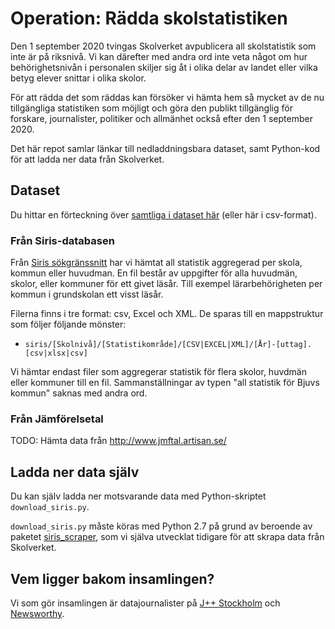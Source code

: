 # Operation: Rädda skolstatistiken

Den 1 september 2020 tvingas Skolverket avpublicera all skolstatistik som inte är på riksnivå. Vi kan därefter med andra ord inte veta något om hur behörighetsnivån i personalen skiljer sig åt i olika delar av landet eller vilka betyg elever snittar i olika skolor.  

För att rädda det som räddas kan försöker vi hämta hem så mycket av de nu tillgängliga statistiken som möjligt och göra den publikt tillgänglig för forskare, journalister, politiker och allmänhet också efter den 1 september 2020.

Det här repot samlar länkar till nedladdningsbara dataset, samt Python-kod för att ladda ner data från Skolverket.

## Dataset

Du hittar en förteckning över [samtliga i dataset här](https://github.com/jplusplus/skolstatistik/blob/master/datasets.csv) (eller här i csv-format).

### Från Siris-databasen

Från [Siris sökgränssnitt](https://siris.skolverket.se/siris/ris.export_stat.form) har vi hämtat all statistik aggregerad per skola, kommun eller huvudman. En fil består av uppgifter för alla huvudmän, skolor, eller kommuner för ett givet läsår. Till exempel lärarbehörigheten per kommun i grundskolan ett visst läsår.

Filerna finns i tre format: csv, Excel och XML. De sparas till en mappstruktur som följer följande mönster:

- `siris/[Skolnivå]/[Statistikområde]/[CSV|EXCEL|XML]/[År]-[uttag].[csv|xlsx|csv]`

Vi hämtar endast filer som aggregerar statistik för flera skolor, huvdmän eller kommuner till en fil. Sammanställningar av typen "all statistik för Bjuvs kommun" saknas med andra ord.

### Från Jämförelsetal

TODO: Hämta data från http://www.jmftal.artisan.se/


## Ladda ner data själv

Du kan själv ladda ner motsvarande data med Python-skriptet `download_siris.py`.

`download_siris.py` måste köras med Python 2.7 på grund av beroende av paketet [siris_scraper](https://pypi.org/project/siris-scraper/), som vi själva utvecklat tidigare för att skrapa data från Skolverket.

## Vem ligger bakom insamlingen?

Vi som gör insamlingen är datajournalister på [J++ Stockholm](https://jplusplus.org/sv/) och [Newsworthy](https://www.newsworthy.se/sv).
